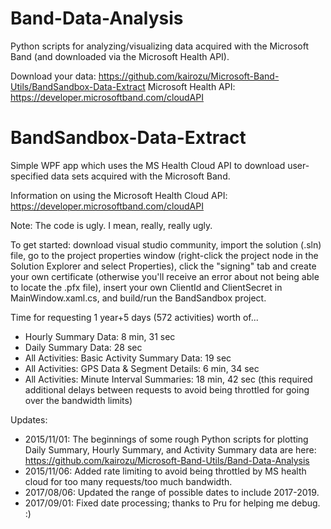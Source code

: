 # Band-Data-Analysis
Python scripts for analyzing/visualizing data acquired with the Microsoft Band (and downloaded via the Microsoft Health API).

Download your data: https://github.com/kairozu/Microsoft-Band-Utils/BandSandbox-Data-Extract
Microsoft Health API: https://developer.microsoftband.com/cloudAPI

# BandSandbox-Data-Extract
Simple WPF app which uses the MS Health Cloud API to download user-specified data sets acquired with the Microsoft Band. 

Information on using the Microsoft Health Cloud API:
https://developer.microsoftband.com/cloudAPI

Note: The code is ugly. I mean, really, really ugly.

To get started: download visual studio community, import the solution (.sln) file, go to the project properties window (right-click the project node in the Solution Explorer and select Properties), click the "signing" tab and create your own certificate (otherwise you'll receive an error about not being able to locate the .pfx file), insert your own ClientId and ClientSecret in MainWindow.xaml.cs, and build/run the BandSandbox project.

Time for requesting 1 year+5 days (572 activities) worth of...
- Hourly Summary Data: 8 min, 31 sec
- Daily Summary Data: 28 sec
- All Activities: Basic Activity Summary Data: 19 sec
- All Activities: GPS Data & Segment Details: 6 min, 34 sec
- All Activities: Minute Interval Summaries: 18 min, 42 sec (this required additional delays between requests to avoid being throttled for going over the bandwidth limits)

Updates:
- 2015/11/01: The beginnings of some rough Python scripts for plotting Daily Summary, Hourly Summary, and Activity Summary data are here: https://github.com/kairozu/Microsoft-Band-Utils/Band-Data-Analysis
- 2015/11/06: Added rate limiting to avoid being throttled by MS health cloud for too many requests/too much bandwidth.
- 2017/08/06: Updated the range of possible dates to include 2017-2019.
- 2017/09/01: Fixed date processing; thanks to Pru for helping me debug. :)